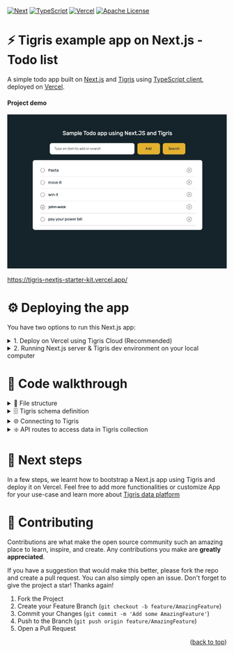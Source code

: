 <a name="readme-top"></a>

[![Next][Next.js]][Next-url]
[![TypeScript][TypeScript]][TypeScript-url]
[![Vercel][Vercel]][Vercel-url]
[![Apache License][license-shield]][license-url]

# ⚡ ️Tigris example app on Next.js - Todo list

A simple todo app built on [Next.js][Next-url] and [Tigris](https://docs.tigrisdata.com/) 
using [TypeScript client](https://docs.tigrisdata.com/typescript/), deployed on [Vercel][Vercel-url].

#### Project demo
<a href="https://tigris-nextjs-starter-kit.vercel.app/">
    <img src="public/readme/todo_app_screenshot.jpg" alt="Todo web app">
</a>

https://tigris-nextjs-starter-kit.vercel.app/

# ⚙️ Deploying the app
You have two options to run this Next.js app:
<details>
<summary>1. Deploy on Vercel using Tigris Cloud (Recommended)</summary>

## 📖 Vercel & Tigris Cloud (Recommended)
### Prerequisites
1. A GitHub account. [Sign up here for a free account](https://github.com) if you don't have one.
2. A Vercel account for deploying app. [Sign up here for a free account][Vercel-url] if you don't have one.
3. A Tigris account. [Sign up here for a free account](https://www.tigrisdata.com/beta#signup-form) if you don't have one.

### Instructions
1. Login to [Tigris console](https://console.preview.tigrisdata.cloud/) and [follow the video instruction](https://docs.tigrisdata.com/auth/)
to register a new application. In the next step, we will use the generated `Client ID` and `Client Secret`
as [Environment Variables](.env.example) when deploying our Next.js app on Vercel.
2. Hit "Deploy" and follow instructions to fork this repo and deploy app to your Vercel account

[![Deploy with Vercel](https://vercel.com/button)](https://vercel.com/new/clone?repository-url=https%3A%2F%2Fgithub.com%2Ftigrisdata%2Ftigris-vercel-starter%2F&env=TIGRIS_URI,TIGRIS_CLIENT_ID,TIGRIS_CLIENT_SECRET&envDescription=Application%20secrets%20to%20access%20Tigris%20cloud&envLink=https%3A%2F%2Fgithub.com%2Ftigrisdata%2Ftigris-vercel-starter%2Fblob%2Fmain%2F.env.example&project-name=tigris-nextjs-todo-app&repo-name=tigris-nextjs-todo-app&demo-title=Tigris%20todo%20app&demo-description=A%20ToDo%20list%20web%20app%20using%20NextJS%20and%20Tigris%20Data)

:tada: All done. You should be able to use app on the URL provided by Vercel. Feel free to play around
or do a [code walkthrough](#code-walkthrough) next :tada:
</details>

<details>
<summary>2. Running Next.js server & Tigris dev environment on your local computer</summary>

## 📖 Running Next.js server & Tigris locally
### Prerequisites
1. Tigris installed on your dev computer
   1. For **macOS**: `brew install tigrisdata/tigris/tigris-cli`
   2. Other operating systems: [See installation instructions here](https://docs.tigrisdata.com/cli/installation)
2. Node.js version 16+

### Instructions
1. Clone this repo on your computer
```shell
git clone https://github.com/tigrisdata/tigris-vercel-starter
```
2. Install dependencies
```shell
cd tigris-vercel-starter
npm install
```
3. Run the Next.js server
```shell
npm run dev
```
>Note: This step will also initialize Tigris database and collection for app.

:tada: All done. You should be able to use app on `localhost:3000` in browser. Feel free to play 
around or do a [code walkthrough](#code-walkthrough) next :tada:
</details>

# 👀 Code walkthrough

<details>
<summary> 📂 File structure</summary>

```shell
├── package.json
├── lib
│   ├── schema.ts
│   ├── tigris.ts
└── pages
    ├── index.tsx
    └── api
        ├── item
        │   ├── [id].ts
        └── items
            ├── index.ts
            └── search.ts
```
</details>

<details>
<summary> 🗄️ Tigris schema definition</summary>

[lib/schema.ts](lib/schema.ts) - The to-do list app has a single collection `todoItems` that stores the to-do items.
</details>

<details>
<summary> 🌐 Connecting to Tigris</summary>

[lib/tigris.ts](lib/tigris.ts) - Loads the environment variables you specified previously in creating a Vercel project
section and uses them to configure the Tigris client.
</details>

<details>
<summary> ❇️ API routes to access data in Tigris collection</summary>

All the Next.js API routes are defined under `pages/api/`. We have three files exposing endpoints: 
#### [`pages/api/items/index.ts`](pages/api/items/index.ts)
- `GET /api/items` to get an array of to-do items as Array<TodoItem>
- `POST /api/items` to add an item to the list

#### [`/pages/api/items/search.ts`](/pages/api/items/search.ts)
- `GET /api/items/search?q=query` to find and return items matching the given query

#### [`pages/api/item/[id].ts`](pages/api/item/[id].ts)
- `GET /api/item/{id}` to fetch an item
- `PUT /api/item/{id}` to update the given item
- `DELETE /api/item/[id]` to delete an item

</details>

# 🚀 Next steps
In a few steps, we learnt how to bootstrap a Next.js app using Tigris and deploy it on Vercel. Feel
free to add more functionalities or customize App for your use-case and learn more about 
[Tigris data platform](https://docs.tigrisdata.com/overview/) 

# 🤝 Contributing
Contributions are what make the open source community such an amazing place to learn, inspire, and create.
Any contributions you make are **greatly appreciated**.

If you have a suggestion that would make this better, please fork the repo and create a pull request. 
You can also simply open an issue. Don't forget to give the project a star! 
Thanks again!

1. Fork the Project
2. Create your Feature Branch (`git checkout -b feature/AmazingFeature`)
3. Commit your Changes (`git commit -m 'Add some AmazingFeature'`)
4. Push to the Branch (`git push origin feature/AmazingFeature`)
5. Open a Pull Request

<p align="right">(<a href="#readme-top">back to top</a>)</p>


<!-- MARKDOWN LINKS & IMAGES -->
[TypeScript]: https://img.shields.io/badge/TypeScript-007ACC?style=for-the-badge&logo=typescript&logoColor=white
[TypeScript-url]: https://www.typescriptlang.org/
[Vercel]: https://img.shields.io/badge/vercel-F22F46?style=for-the-badge&logo=vercel&logoColor=white
[Vercel-url]: https://vercel.com/
[Next.js]: https://img.shields.io/badge/next.js-000000?style=for-the-badge&logo=nextdotjs&logoColor=white
[Next-url]: https://nextjs.org/
[license-shield]: https://img.shields.io/github/license/tigrisdata/tigris-vercel-starter.svg?style=for-the-badge
[license-url]: LICENSE
